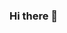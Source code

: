 ### Hi there 👋

<!--
**an5er/an5er** is a ✨ _special_ ✨ repository because its `README.md` (this file) appears on your GitHub profile.

Here are some ideas to get you started:

- Web Security Researcher
- CTF enthusiast
- Blog: [http://blog.an4er.top/](http://blog.an4er.top/)

